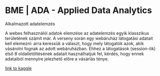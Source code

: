 # BME | ADA - Applied Data Analytics

Alkalmazott adatelemzés

A webes felhasználói adatok elemzése az adatelemzés egyik klasszikus területének számít már. A verseny során egy webáruház látogatási adatait kell elemezni: arra keressük a választ, hogy mely látogatók azok, akik vásárolni fognak az adott webáruházban. Ehhez a látogatások (session-ök) első 8 oldalletöltésének adatait használhatjuk fel, kérdés, hogy ennek adataiból mennyire jelezhető előre a vásárlás ténye.

[link to kaggle](https://www.kaggle.com/c/bme-ada-es-big-data-hazi-feladat/leaderboard)